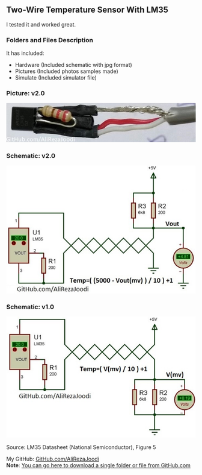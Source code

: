 ## Two-Wire Temperature Sensor With LM35
I tested it and worked great.

### Folders and Files Description
It has included:
- Hardware (Included schematic with jpg format)
- Pictures (Included photos samples made)
- Simulate (Included simulator file)

### Picture: v2.0
![](Pictures/v2.0.jpg)

### Schematic: v2.0
![](Simulate/v2.0.jpg)

### Schematic: v1.0
![](Simulate/v1.0.jpg)

Source: LM35 Datasheet (National Semiconductor), Figure 5

My GitHub: [GitHub.com/AliRezaJoodi](https://github.com/AliRezaJoodi)  
**Note**: [You can go here to download a single folder or file from GitHub.com](https://minhaskamal.github.io/DownGit/#/home)
